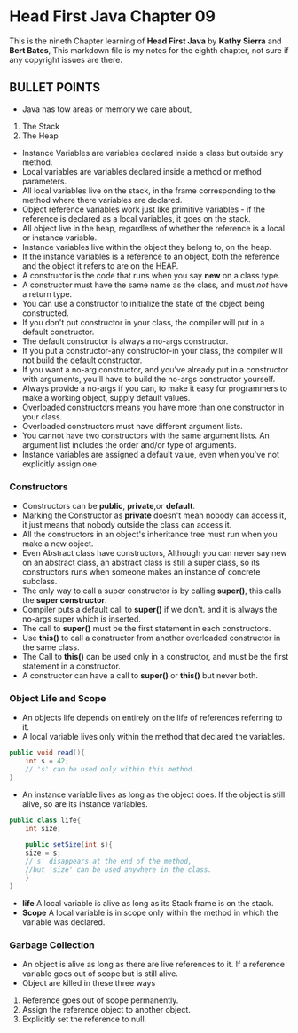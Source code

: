 Head First Java Chapter 09
=
This is the nineth Chapter learning of **Head First Java** by **Kathy Sierra** and **Bert Bates**, 
This markdown file is my notes for the eighth chapter, not sure if any copyright issues are there.

BULLET POINTS
-
* Java has tow areas or memory we care about,
 1. The Stack
 2. The Heap
* Instance Variables are variables declared inside a class but outside any method.
* Local variables are variables declared inside a method or method parameters. 
* All local variables live on the stack, in the frame corresponding to the method where there variables are declared.
* Object reference variables work just like primitive variables - if the reference is declared as a local variables, it goes on the stack.
* All object live in the heap, regardless of whether the reference is a local or instance variable.
* Instance variables live within the object they belong to, on the heap.
* If the instance variables is a reference to an object, both the reference and the object it refers to are on the HEAP.
* A constructor is the code that runs when you say **new** on a class type.
* A constructor must have the same name as the class, and must *not* have a return type.
* You can use a constructor to initialize the state of the object being constructed.
* If you don't put constructor in your class, the compiler will put in a default constructor.
* The default constructor is always a no-args constructor.
* If you put a constructor-any constructor-in your class, the compiler will not build the default constructor.
* If you want a no-arg constructor, and you've already put in a constructor with arguments, you'll have to build the no-args constructor yourself.
* Always provide a no-args  if you can, to make it easy for programmers to make a working object, supply default values.
* Overloaded constructors means you have more than one constructor in your class.
* Overloaded constructors must have different argument lists.
* You cannot have two constructors with the same argument lists. An argument list includes the order and/or type of arguments.
* Instance variables are assigned a default value, even when you've not explicitly assign one.

### Constructors
* Constructors can be **public**, **private**,or **default**.
* Marking the Constructor as **private** doesn't mean nobody can access it, it just means that nobody outside the class can access it.
* All the constructors in an object's inheritance tree must run when you make a new object.
* Even Abstract class have constructors, Although you can never say new on an abstract class, an abstract class is still a super class, so its constructors runs when someone makes an instance of concrete subclass.
* The only way to call a super constructor is by calling **super()**, this calls the **super constructor**.
* Compiler puts a default call to **super()** if we don't. and it is always the no-args super which is inserted.
* The call to **super()** must be the first statement in each constructors.
* Use **this()** to call a constructor from another overloaded constructor in the same class.
* The Call to **this()** can be used only in a constructor, and must be the first statement in a constructor.
* A constructor can have a call to **super()** or **this()** but never both.

### Object Life and Scope
* An objects life depends on entirely on the life of references referring to it.
* A local variable lives only within the method that declared the variables.

````java
public void read(){
	int s = 42;
	// 's' can be used only within this method.
}
```` 

* An instance variable lives as long as the object does. If the object is still alive, so are its instance variables.

````java
public class life{
	int size;
	
	public setSize(int s){
	size = s;
	//'s' disappears at the end of the method,
	//but 'size' can be used anywhere in the class.
	}
}
````
* **life** A local variable is alive as long as its Stack frame is on the stack.
* **Scope** A local variable is in scope only within the method in which the variable was declared.

### Garbage Collection
* An object is alive as long as there are live references to it. If a reference variable goes out of scope but is still alive.
* Object are killed in these three ways
 1. Reference goes out of scope permanently.
 2. Assign the reference object to another object.
 3. Explicitly set the reference to null. 